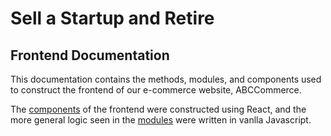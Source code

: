 # Sell a Startup and Retire
## Frontend Documentation
<p>This documentation contains the methods, modules, and components used to construct
 the frontend of our e-commerce website, ABCCommerce.</p>

<p>The <a href="./global.html">components</a> of the frontend were constructed using React, 
and the more general logic seen in the <a href="./module-arrays.html">modules</a> were written in vanlla 
Javascript.</p>